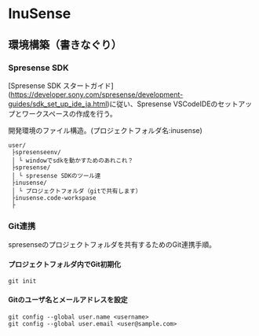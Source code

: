 # InuSense

## 環境構築（書きなぐり）
### Spresense SDK
[Spresense SDK スタートガイド] (https://developer.sony.com/spresense/development-guides/sdk_set_up_ide_ja.html)に従い、Spresense VSCodeIDEのセットアップとワークスペースの作成を行う。

開発環境のファイル構造。(プロジェクトフォルダ名:inusense)
``` tree
user/
 ├spresenseenv/
 │ └ windowでsdkを動かすためのあれこれ？
 ├spresense/
 │ └ spresense SDKのツール達
 ├inusense/
 │ └ プロジェクトフォルダ（gitで共有します）
 ├inusense.code-workspase
 ├
```

### Git連携
spresenseのプロジェクトフォルダを共有するためのGit連携手順。
#### プロジェクトフォルダ内でGit初期化
```
git init
```
#### Gitのユーザ名とメールアドレスを設定
```
git config --global user.name <username>
git config --global user.email <user@sample.com>
```

